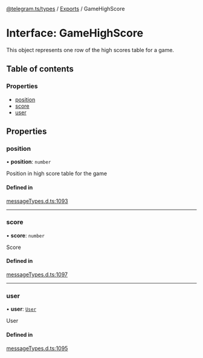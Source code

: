 [@telegram.ts/types](../README.md) / [Exports](../modules.md) / GameHighScore

# Interface: GameHighScore

This object represents one row of the high scores table for a game.

## Table of contents

### Properties

- [position](GameHighScore.md#position)
- [score](GameHighScore.md#score)
- [user](GameHighScore.md#user)

## Properties

### position

• **position**: `number`

Position in high score table for the game

#### Defined in

[messageTypes.d.ts:1093](https://github.com/telegramsjs/types/blob/d08200f/src/messageTypes.d.ts#L1093)

___

### score

• **score**: `number`

Score

#### Defined in

[messageTypes.d.ts:1097](https://github.com/telegramsjs/types/blob/d08200f/src/messageTypes.d.ts#L1097)

___

### user

• **user**: [`User`](User.md)

User

#### Defined in

[messageTypes.d.ts:1095](https://github.com/telegramsjs/types/blob/d08200f/src/messageTypes.d.ts#L1095)
